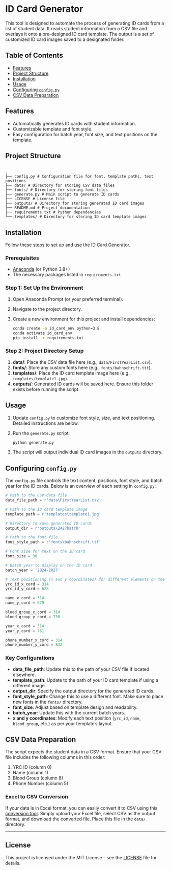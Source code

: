 # ID Card Generator

This tool is designed to automate the process of generating ID cards from a list of student data. It reads student information from a CSV file and overlays it onto a pre-designed ID card template. The output is a set of customized ID card images saved to a designated folder.

## Table of Contents

- [Features](#features)
- [Project Structure](#project-structure)
- [Installation](#installation)
- [Usage](#usage)
- [Configuring `config.py`](#configuring-configpy)
- [CSV Data Preparation](#csv-data-preparation)

## Features

- Automatically generates ID cards with student information.
- Customizable template and font style.
- Easy configuration for batch year, font size, and text positions on the template.

## Project Structure

```

.
├── config.py # Configuration file for font, template paths, text positions
├── data/ # Directory for storing CSV data files
├── fonts/ # Directory for storing font files
├── generate.py # Main script to generate ID cards
├── LICENSE # License file
├── outputs/ # Directory for storing generated ID card images
├── README.md # Project documentation
├── requirements.txt # Python dependencies
└── templates/ # Directory for storing ID card template images

```

## Installation

Follow these steps to set up and use the ID Card Generator.

### Prerequisites

- [Anaconda](https://www.anaconda.com/products/distribution) (or Python 3.8+)
- The necessary packages listed in `requirements.txt`

### Step 1: Set Up the Environment

1. Open Anaconda Prompt (or your preferred terminal).
2. Navigate to the project directory.
3. Create a new environment for this project and install dependencies:

   ```bash
   conda create -n id_card_env python=3.8
   conda activate id_card_env
   pip install -r requirements.txt
   ```

### Step 2: Project Directory Setup

1. **data/**: Place the CSV data file here (e.g., `data/FirstYearList.csv`).
2. **fonts/**: Store any custom fonts here (e.g., `fonts/bahnschrift.ttf`).
3. **templates/**: Place the ID card template image here (e.g., `templates/template1.jpg`).
4. **outputs/**: Generated ID cards will be saved here. Ensure this folder exists before running the script.

## Usage

1. Update `config.py` to customize font style, size, and text positioning. Detailed instructions are below.
2. Run the `generate.py` script:

   ```bash
   python generate.py
   ```

3. The script will output individual ID card images in the `outputs` directory.

## Configuring `config.py`

The `config.py` file controls the text content, positions, font style, and batch year for the ID cards. Below is an overview of each setting in `config.py`:

```python
# Path to the CSV data file
data_file_path = r'data\FirstYearList.csv'

# Path to the ID card template image
template_path = r'templates\template1.jpg'

# Directory to save generated ID cards
output_dir = r'outputs\2427batch'

# Path to the font file
font_style_path = r'fonts\bahnschrift.ttf'

# Font size for text on the ID card
font_size = 30

# Batch year to display on the ID card
batch_year = '2024-2027'

# Text positioning (x and y coordinates) for different elements on the template
yrc_id_x_cord = 314
yrc_id_y_cord = 628

name_x_cord = 314
name_y_cord = 679

blood_group_x_cord = 314
blood_group_y_cord = 730

year_x_cord = 314
year_y_cord = 781

phone_number_x_cord = 314
phone_number_y_cord = 832
```

### Key Configurations

- **data_file_path**: Update this to the path of your CSV file if located elsewhere.
- **template_path**: Update to the path of your ID card template if using a different image.
- **output_dir**: Specify the output directory for the generated ID cards.
- **font_style_path**: Change this to use a different font. Make sure to place new fonts in the `fonts/` directory.
- **font_size**: Adjust based on template design and readability.
- **batch_year**: Update this with the current batch years.
- **x and y coordinates**: Modify each text position (`yrc_id`, `name`, `blood_group`, etc.) as per your template’s layout.

## CSV Data Preparation

The script expects the student data in a CSV format. Ensure that your CSV file includes the following columns in this order:

1. YRC ID (column 0)
2. Name (column 1)
3. Blood Group (column 8)
4. Phone Number (column 5)

### Excel to CSV Conversion

If your data is in Excel format, you can easily convert it to CSV using this [conversion tool](https://cloudconvert.com/). Simply upload your Excel file, select CSV as the output format, and download the converted file. Place this file in the `data/` directory.

---

## License

This project is licensed under the MIT License - see the [LICENSE](LICENSE) file for details.
